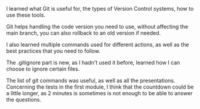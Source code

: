 I learned what Git is useful for, the types of Version Control systems, how to use these tools.

Git helps handling the code version you need to use, without affecting the main branch, you can also rollback to an old version if needed.

I also learned multiple commands used for different actions, as well as the best practices that you need to follow.


The .gitignore part is new, as I hadn't used it before, learned how I can choose to ignore certain files.

The list of git commands was useful, as well as all the presentations. Concerning the tests in the first module, I think that the countdown could be a little longer, as 2 minutes is sometimes is not enough to be able to answer the questions.
